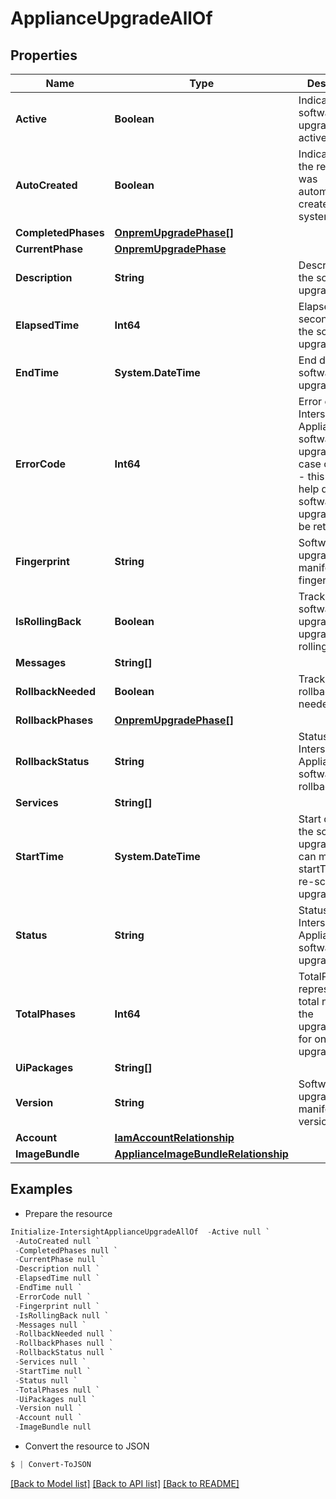 # ApplianceUpgradeAllOf
## Properties

Name | Type | Description | Notes
------------ | ------------- | ------------- | -------------
**Active** | **Boolean** | Indicates if the software upgrade is active or not. | [optional] [readonly] 
**AutoCreated** | **Boolean** | Indicates that the request was automatically created by the system. | [optional] [readonly] 
**CompletedPhases** | [**OnpremUpgradePhase[]**](OnpremUpgradePhase.md) |  | [optional] 
**CurrentPhase** | [**OnpremUpgradePhase**](OnpremUpgradePhase.md) |  | [optional] 
**Description** | **String** | Description of the software upgrade. | [optional] [readonly] 
**ElapsedTime** | **Int64** | Elapsed time in seconds during the software upgrade. | [optional] [readonly] 
**EndTime** | **System.DateTime** | End date of the software upgrade. | [optional] [readonly] 
**ErrorCode** | **Int64** | Error code for Intersight Appliance&#39;s software upgrade. In case of failure - this code will help decide if software upgrade can be retried. | [optional] [readonly] 
**Fingerprint** | **String** | Software upgrade manifest&#39;s fingerprint. | [optional] [readonly] 
**IsRollingBack** | **Boolean** | Track if software upgrade is upgrading or rolling back. | [optional] [readonly] 
**Messages** | **String[]** |  | [optional] 
**RollbackNeeded** | **Boolean** | Track if rollback is needed. | [optional] 
**RollbackPhases** | [**OnpremUpgradePhase[]**](OnpremUpgradePhase.md) |  | [optional] 
**RollbackStatus** | **String** | Status of the Intersight Appliance&#39;s software rollback status. | [optional] [readonly] 
**Services** | **String[]** |  | [optional] 
**StartTime** | **System.DateTime** | Start date of the software upgrade. UI can modify startTime to re-schedule an upgrade. | [optional] 
**Status** | **String** | Status of the Intersight Appliance&#39;s software upgrade. | [optional] [readonly] 
**TotalPhases** | **Int64** | TotalPhase represents the total number of the upgradePhases for one upgrade. | [optional] [readonly] 
**UiPackages** | **String[]** |  | [optional] 
**Version** | **String** | Software upgrade manifest&#39;s version. | [optional] [readonly] 
**Account** | [**IamAccountRelationship**](IamAccountRelationship.md) |  | [optional] 
**ImageBundle** | [**ApplianceImageBundleRelationship**](ApplianceImageBundleRelationship.md) |  | [optional] 

## Examples

- Prepare the resource
```powershell
Initialize-IntersightApplianceUpgradeAllOf  -Active null `
 -AutoCreated null `
 -CompletedPhases null `
 -CurrentPhase null `
 -Description null `
 -ElapsedTime null `
 -EndTime null `
 -ErrorCode null `
 -Fingerprint null `
 -IsRollingBack null `
 -Messages null `
 -RollbackNeeded null `
 -RollbackPhases null `
 -RollbackStatus null `
 -Services null `
 -StartTime null `
 -Status null `
 -TotalPhases null `
 -UiPackages null `
 -Version null `
 -Account null `
 -ImageBundle null
```

- Convert the resource to JSON
```powershell
$ | Convert-ToJSON
```

[[Back to Model list]](../README.md#documentation-for-models) [[Back to API list]](../README.md#documentation-for-api-endpoints) [[Back to README]](../README.md)

